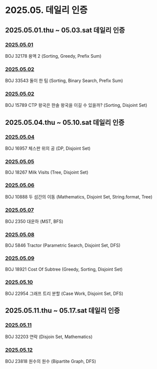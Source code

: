 # 2025.05. 데일리 인증

## 2025.05.01.thu ~ 05.03.sat 데일리 인증

### [2025.05.01](https://github.com/jwelyl/daily_certification/blob/main/2025/05/01/25_05_01_daily_certification.md)
BOJ 32178 용액 2 (Sorting, Greedy, Prefix Sum)

### [2025.05.02](https://github.com/jwelyl/daily_certification/blob/main/2025/05/02/25_05_02_daily_certification.md)
BOJ 33543 둘이 한 팀 (Sorting, Binary Search, Prefix Sum)

### [2025.05.02](https://github.com/jwelyl/daily_certification/blob/main/2025/05/03/25_05_03_daily_certification.md)
BOJ 15789 CTP 왕국은 한솔 왕국을 이길 수 있을까? (Sorting, Disjoint Set)

## 2025.05.04.thu ~ 05.10.sat 데일리 인증

### [2025.05.04](https://github.com/jwelyl/daily_certification/blob/main/2025/05/04/25_05_04_daily_certification.md)
BOJ 16957 체스판 위의 공 (DP, Disjoint Set)

### [2025.05.05](https://github.com/jwelyl/daily_certification/blob/main/2025/05/05/25_05_05_daily_certification.md)
BOJ 18267 Milk Visits (Tree, Disjoint Set)

### [2025.05.06](https://github.com/jwelyl/daily_certification/blob/main/2025/05/06/25_05_06_daily_certification.md)
BOJ 10888 두 섬간의 이동 (Mathematics, Disjoint Set, String.format, Tree)

### [2025.05.07](https://github.com/jwelyl/daily_certification/blob/main/2025/05/07/25_05_07_daily_certification.md)
BOJ 2350 대운하 (MST, BFS)

### [2025.05.08](https://github.com/jwelyl/daily_certification/blob/main/2025/05/08/25_05_08_daily_certification.md)
BOJ 5846 Tractor (Parametric Search, Disjoint Set, DFS)

### [2025.05.09](https://github.com/jwelyl/daily_certification/blob/main/2025/05/09/25_05_09_daily_certification.md)
BOJ 18921 Cost Of Subtree (Greedy, Sorting, Disjoint Set)

### [2025.05.10](https://github.com/jwelyl/daily_certification/blob/main/2025/05/10/25_05_10_daily_certification.md)
BOJ 22954 그래프 트리 분할 (Case Work, Disjoint Set, DFS)

## 2025.05.11.thu ~ 05.17.sat 데일리 인증

### [2025.05.11](https://github.com/jwelyl/daily_certification/blob/main/2025/05/11/25_05_11_daily_certification.md)
BOJ 32203 연락 (Disjoin Set, Mathematics)

### [2025.05.12](https://github.com/jwelyl/daily_certification/blob/main/2025/05/12/25_05_12_daily_certification.md)
BOJ 23818 원수의 원수 (Bipartite Graph, DFS)